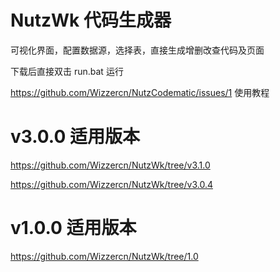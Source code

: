 NutzWk 代码生成器
=============
可视化界面，配置数据源，选择表，直接生成增删改查代码及页面

下载后直接双击  run.bat 运行

https://github.com/Wizzercn/NutzCodematic/issues/1  使用教程

v3.0.0 适用版本
============
https://github.com/Wizzercn/NutzWk/tree/v3.1.0

https://github.com/Wizzercn/NutzWk/tree/v3.0.4

v1.0.0 适用版本
============
https://github.com/Wizzercn/NutzWk/tree/1.0
